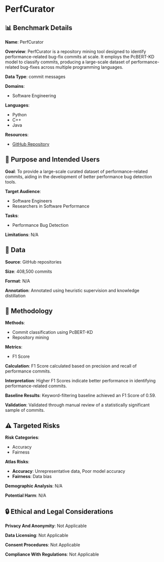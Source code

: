 # PerfCurator

## 📊 Benchmark Details

**Name**: PerfCurator

**Overview**: PerfCurator is a repository mining tool designed to identify performance-related bug-fix commits at scale. It employs the PcBERT-KD model to classify commits, producing a large-scale dataset of performance-related bug-fixes across multiple programming languages.

**Data Type**: commit messages

**Domains**:
- Software Engineering

**Languages**:
- Python
- C++
- Java

**Resources**:
- [GitHub Repository](https://github.com/user/repo)

## 🎯 Purpose and Intended Users

**Goal**: To provide a large-scale curated dataset of performance-related commits, aiding in the development of better performance bug detection tools.

**Target Audience**:
- Software Engineers
- Researchers in Software Performance

**Tasks**:
- Performance Bug Detection

**Limitations**: N/A

## 💾 Data

**Source**: GitHub repositories

**Size**: 408,500 commits

**Format**: N/A

**Annotation**: Annotated using heuristic supervision and knowledge distillation

## 🔬 Methodology

**Methods**:
- Commit classification using PcBERT-KD
- Repository mining

**Metrics**:
- F1 Score

**Calculation**: F1 Score calculated based on precision and recall of performance commits.

**Interpretation**: Higher F1 Scores indicate better performance in identifying performance-related commits.

**Baseline Results**: Keyword-filtering baseline achieved an F1 Score of 0.59.

**Validation**: Validated through manual review of a statistically significant sample of commits.

## ⚠️ Targeted Risks

**Risk Categories**:
- Accuracy
- Fairness

**Atlas Risks**:
- **Accuracy**: Unrepresentative data, Poor model accuracy
- **Fairness**: Data bias

**Demographic Analysis**: N/A

**Potential Harm**: N/A

## 🔒 Ethical and Legal Considerations

**Privacy And Anonymity**: Not Applicable

**Data Licensing**: Not Applicable

**Consent Procedures**: Not Applicable

**Compliance With Regulations**: Not Applicable
